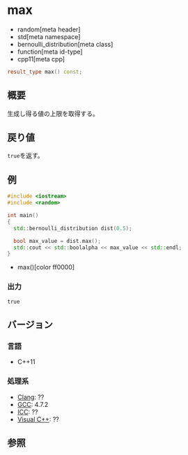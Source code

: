 # max
* random[meta header]
* std[meta namespace]
* bernoulli_distribution[meta class]
* function[meta id-type]
* cpp11[meta cpp]

```cpp
result_type max() const;
```

## 概要
生成し得る値の上限を取得する。


## 戻り値
`true`を返す。


## 例
```cpp example
#include <iostream>
#include <random>

int main()
{
  std::bernoulli_distribution dist(0.5);

  bool max_value = dist.max();
  std::cout << std::boolalpha << max_value << std::endl;
}
```
* max()[color ff0000]

### 出力
```
true
```

## バージョン
### 言語
- C++11

### 処理系
- [Clang](/implementation.md#clang): ??
- [GCC](/implementation.md#gcc): 4.7.2
- [ICC](/implementation.md#icc): ??
- [Visual C++](/implementation.md#visual_cpp): ??


## 参照


